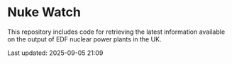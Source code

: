 # Nuke Watch

This repository includes code for retrieving the latest information available on the output of EDF nuclear power plants in the UK.

Last updated: 2025-09-05 21:09